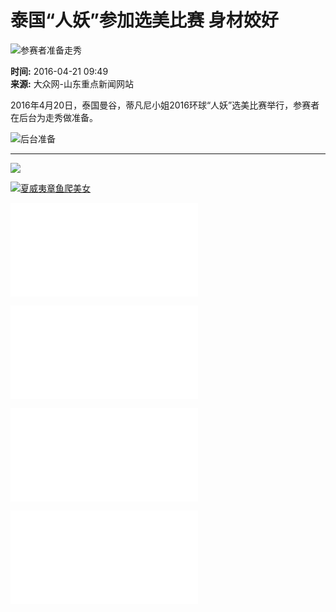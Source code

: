 # 泰国“人妖”参加选美比赛 身材姣好

![参赛者准备走秀](http://www.dzwww.com/images200911/dzwww-news_02.jpg)

**时间:** 2016-04-21 09:49  
**来源:** 大众网-山东重点新闻网站  

2016年4月20日，泰国曼谷，蒂凡尼小姐2016环球“人妖”选美比赛举行，参赛者在后台为走秀做准备。

![后台准备](http://himg2.huanqiu.com/attachment2010/2016/0421/09/12/20160421091223496.jpg)

---

![](rr_75.png)

[![夏威夷章鱼爬美女](./W020160421356951582560.jpg)](./t20160421_14177662.htm "夏威夷章鱼爬美女身上搭便车 艳福不浅")

[![NASA宇航员从太空拍摄极光](./t20160421_14177660.htm)](./t20160421_14177660.htm "NASA宇航员从太空拍摄极光 美轮美奂")

[![青藏高原冰川持续融化](./t20160421_14177659.htm)](./t20160421_14177659.htm "青藏高原冰川持续融化消退")

[![潜水者潜入奥地利翠湖拍照](./t20160421_14177658.htm)](./t20160421_14177658.htm "潜水者潜入奥地利翠湖拍照 美不胜收")

[![全球最苦工作：记录盐工生活](./t20160411_14128174.htm)](./t20160411_14128174.htm "全球最苦工作：记录“地狱之门”的盐工生活")